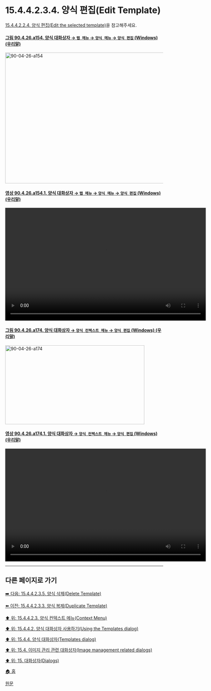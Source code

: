 # 15.4.4.2.3.4. 양식 편집(Edit Template)
[15.4.4.2.2.4. 양식 편집(Edit the selected template)](./15-04-04-02-02-04-edit_the_selected_template.md)을 참고해주세요.

<a id="90-04-26-a154"></a>

#### [그림 90.4.26.a154. 양식 대화상자 → `탭 메뉴` → `양식 메뉴` → `양식 편집` (Windows) (우리말)](./90-04-0026-templates.md#90-04-26-a154)
<img width="824" height="418" alt="90-04-26-a154" src="https://github.com/user-attachments/assets/44027a31-f376-4d84-9ef9-57aa59c37f07" />

<a id="90-04-26-a154-01"></a>

#### [영상 90.4.26.a154.1. 양식 대화상자 → `탭 메뉴` → `양식 메뉴` → `양식 편집` (Windows) (우리말)](./90-04-0026-templates.md#90-04-26-a154-01)
<video controls="controls" width="640" height="360" src="https://github.com/user-attachments/assets/2394e542-ca30-4b49-b066-125262fb1465"></video>

<a id="90-04-26-a174"></a>

#### [그림 90.4.26.a174. 양식 대화상자 → `양식 컨텍스트 메뉴` → `양식 편집` (Windows) (우리말)](./90-04-0026-templates.md#90-04-26-a174)
<img width="444" height="252" alt="90-04-26-a174" src="https://github.com/user-attachments/assets/46454ccc-7ccb-4093-bad4-2a55bf122436" />

<a id="90-04-26-a174-01"></a>

#### [영상 90.4.26.a174.1. 양식 대화상자 → `양식 컨텍스트 메뉴` → `양식 편집` (Windows) (우리말)](./90-04-0026-templates.md#90-04-26-a174-01)
<video controls="controls" width="640" height="360" src="https://github.com/user-attachments/assets/7a17eb4d-d038-4957-a6a1-a818f5b8ef50"></video>

***

## 다른 페이지로 가기

[➡️ 다음: 15.4.4.2.3.5. 양식 삭제(Delete Template)](./15-04-04-02-03-05-delete_template.md)

[⬅️ 이전: 15.4.4.2.3.3. 양식 복제(Duplicate Template)](./15-04-04-02-03-03-duplicate_template.md)

[⬆️ 위: 15.4.4.2.3. 양식 컨텍스트 메뉴(Context Menu)](./15-04-04-02-03-00-context_menu.md)

[⬆️ 위: 15.4.4.2. 양식 대화상자 사용하기(Using the Templates dialog)](./15-04-04-02-00-using_the_templates_dialog.md)

[⬆️ 위: 15.4.4. 양식 대화상자(Templates dialog)](./15-04-04-00-templates-dialog.md)

[⬆️ 위: 15.4. 이미지 관리 관련 대화상자(Image management related dialogs)](./15-04-00-image-management-related-dialogs.md)

[⬆️ 위: 15. 대화상자(Dialogs)](./15-00-dialogs.md)

[🏠 홈](./00-home.md)

[원문](https://docs.gimp.org/2.10/ko/gimp-template-dialog.html#idm21357)
